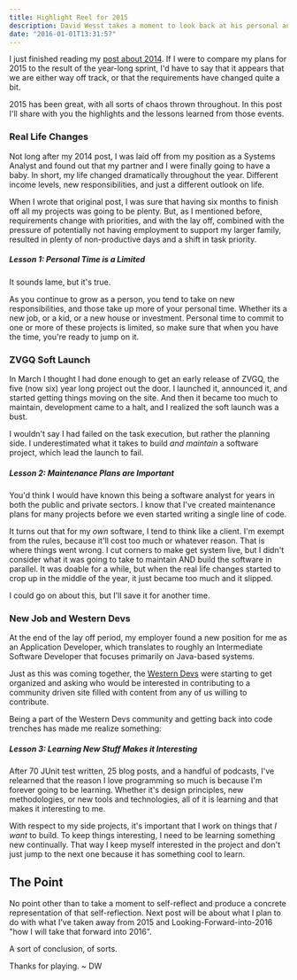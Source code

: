 ```yaml
---
title: Highlight Reel for 2015
description: David Wesst takes a moment to look back at his personal and professional development throughout 2015.
date: "2016-01-01T13:31:57"
---
```


<!-- MISSING_IMG /blog/Highlight-Reel-for-2015/thinker.png -->

I just finished reading my [post about 2014](/blog/Highlight-Reel-for-2014/). If I were to compare my plans for 2015 to the result of the year-long sprint, I'd have to say that it appears that we are either way off track, or that the requirements have changed quite a bit.

2015 has been great, with all sorts of chaos thrown throughout. In this post I'll share with you the highlights and the lessons learned from those events.

### Real Life Changes
Not long after my 2014 post, I was laid off from my position as a Systems Analyst and found out that my partner and I were finally going to have a baby. In short, my life changed dramatically throughout the year. Different income levels, new responsibilities, and just a different outlook on life.

When I wrote that original post, I was sure that having six months to finish off all my projects was going to be plenty. But, as I mentioned before, requirements change with priorities, and with the lay off, combined with the pressure of potentially not having employment to support my larger family, resulted in plenty of non-productive days and a shift in task priority.

##### Lesson 1: Personal Time is a Limited
It sounds lame, but it's true. 

As you continue to grow as a person, you tend to take on new responsibilities, and those take up more of your personal time. Whether its a new job, or a kid, or a new house or investment. Personal time to commit to one or more of these projects is limited, so make sure that when you have the time, you're ready to jump on it.  

### ZVGQ Soft Launch
In March I thought I had done enough to get an early release of ZVGQ, the five (now six) year long project out the door. I launched it, announced it, and started getting things moving on the site. And then it became too much to maintain, development came to a halt, and I realized the soft launch was a bust. 

I wouldn't say I had failed on the task execution, but rather the planning side. I underestimated what it takes to build _and maintain_ a software project, which lead the launch to fail.

##### Lesson 2: Maintenance Plans are Important
You'd think I would have known this being a software analyst for years in both the public and private sectors. I know that I've created maintenance plans for many projects before we even started writing a single line of code.

It turns out that for my _own_ software, I tend to think like a client. I'm exempt from the rules, because it'll cost too much or whatever reason. That is where things went wrong. I cut corners to make get system live, but I didn't consider what it was going to take to maintain AND build the software in parallel. It was doable for a while, but when the real life changes started to crop up in the middle of the year, it just became too much and it slipped.

I could go on about this, but I'll save it for another time.

### New Job and Western Devs
At the end of the lay off period, my employer found a new position for me as an Application Developer, which translates to roughly an Intermediate Software Developer that focuses primarily on Java-based systems.

Just as this was coming together, the [Western Devs](http://www.westerndevs.com) were starting to get organized and asking who would be interested in contributing to a community driven site filled with content from any of us willing to contribute.

Being a part of the Western Devs community and getting back into code trenches has made me realize something:

##### Lesson 3: Learning New Stuff Makes it Interesting 
After 70 JUnit test written, 25 blog posts, and a handful of podcasts, I've relearned that the reason I love programming so much is because I'm forever going to be learning. Whether it's design principles, new methodologies, or new tools and technologies, all of it is learning and that makes it interesting to me.

With respect to my side projects, it's important that I work on things that  _I want_ to build. To keep things interesting, I need to be learning something new continually. That way I keep myself interested in the project and don't just jump to the next one because it has something cool to learn.

## The Point
No point other than to take a moment to self-reflect and produce a concrete representation of that self-reflection. Next post will be about what I plan to do with what I've taken away from 2015 and Looking-Forward-into-2016 "how I will take that forward into 2016".

A sort of conclusion, of sorts.

Thanks for playing. ~ DW 
   
 

